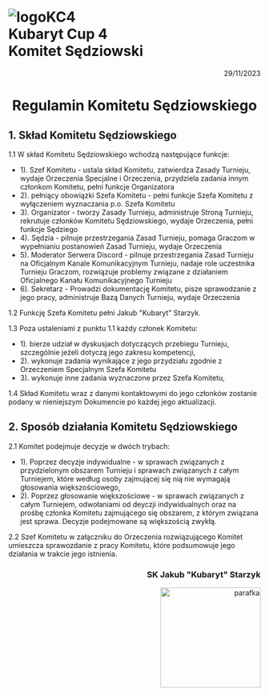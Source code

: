 # ![logoKC4](link) <br>Kubaryt Cup 4 <br>Komitet Sędziowski

<p align="right">29/11/2023</p>

<h1 align="center">Regulamin Komitetu Sędziowskiego</h1>

## 1. Skład Komitetu Sędziowskiego

1.1 W skład Komitetu Sędziowskiego wchodzą następujące funkcje:

- 1). Szef Komitetu - ustala skład Komitetu, zatwierdza Zasady Turnieju, wydaje Orzeczenia Specjalne i Orzeczenia, przydziela zadania innym członkom Komitetu, pełni funkcje Organizatora
- 2). pełniący obowiązki Szefa Komitetu - pełni funkcje Szefa Komitetu z wyłączeniem wyznaczania p.o. Szefa Komitetu
- 3). Organizator - tworzy Zasady Turnieju, administruje Stroną Turnieju, rekrutuje członków Komitetu Sędziowskiego, wydaje Orzeczenia, pełni funkcje Sędziego
- 4). Sędzia - pilnuje przestrzegania Zasad Turnieju, pomaga Graczom w wypełnianiu postanowień Zasad Turnieju, wydaje Orzeczenia
- 5). Moderator Serwera Discord - pilnuje przestrzegania Zasad Turnieju na Oficjalnym Kanale Komunikacyjnym Turnieju, nadaje role uczestnika Turnieju Graczom, rozwiązuje problemy związane z działaniem Oficjalnego Kanału Komunikacyjnego Turnieju
- 6). Sekretarz - Prowadzi dokumentację Komitetu, pisze sprawodzanie z jego pracy, administruje Bazą Danych Turnieju, wydaje Orzeczenia

1.2 Funkcję Szefa Komitetu pełni Jakub "Kubaryt" Starzyk.

1.3 Poza ustaleniami z punktu 1.1 każdy członek Komitetu:

- 1). bierze udział w dyskusjach dotyczących przebiegu Turnieju, szczególnie jeżeli dotyczą jego zakresu kompetencji,
- 2). wykonuje zadania wynikające z jego przydziału zgodnie z Orzeczeniem Specjalnym Szefa Komitetu
- 3). wykonuje inne zadania wyznaczone przez Szefa Komitetu,

1.4 Skład Komitetu wraz z danymi kontaktowymi do jego członków zostanie podany w nieniejszym Dokumencie po każdej jego aktualizacji.

## 2. Sposób działania Komitetu Sędziowskiego

2.1 Komitet podejmuje decyzje w dwóch trybach:

- 1). Poprzez decyzje indywidualne - w sprawach związanych z przydzielonym obszarem Turnieju i sprawach związanych z całym Turniejem, które według osoby zajmującej się nią nie wymagają głosowania większościowego,
- 2). Poprzez głosowanie większościowe - w sprawach związanych z całym Turniejem, odwołaniami od deyczji indywidualnych oraz na prośbę członka Komitetu zajmującego się obszarem, z którym związana jest sprawa. Decyzje podejmowane są większością zwykłą.

2.2 Szef Komitetu w załączniku do Orzeczenia rozwiązującego Komitet umieszcza sprawozdanie z pracy Komitetu, które podsumowuje jego działania w trakcie jego istnienia.

### <p align="right">SK Jakub "Kubaryt" Starzyk</p>
<div align="right"><img src="https://media.discordapp.net/attachments/1022538414328913930/1136284542727110656/image-removebg-preview_3.png" alt="parafka" style="height: auto; width:200px; float:right;"/></div>


